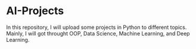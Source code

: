 # AI-Projects
In this repository, I will upload some projects in Python to different topics. Mainly, I will got throught OOP, Data Science, Machine Learning, and Deep Learning.
